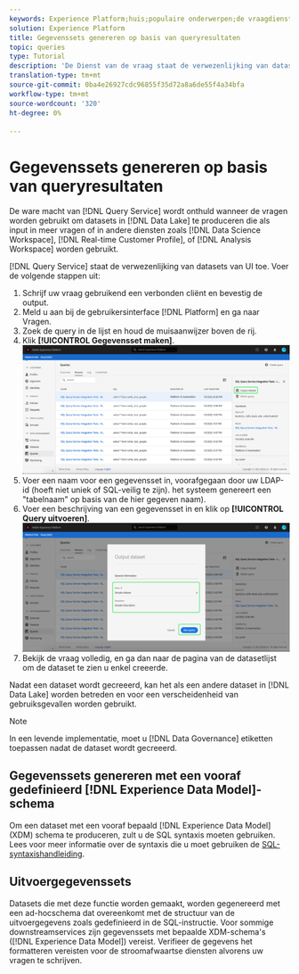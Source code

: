 ```yaml
---
keywords: Experience Platform;huis;populaire onderwerpen;de vraagdienst;de dienst van de Vraag;produceert datasets;produceert dataset;creeer dataset;
solution: Experience Platform
title: Gegevenssets genereren op basis van queryresultaten
topic: queries
type: Tutorial
description: 'De Dienst van de vraag staat de verwezenlijking van datasets van UI toe. Nadat een dataset wordt gecreeerd, kan het als een andere dataset in het meer van Gegevens worden betreden en voor een verscheidenheid van gebruiksgevallen worden gebruikt. '
translation-type: tm+mt
source-git-commit: 0ba4e26927cdc96855f35d72a8a6de55f4a34bfa
workflow-type: tm+mt
source-wordcount: '320'
ht-degree: 0%

---
```



# Gegevenssets genereren op basis van queryresultaten

De ware macht van [!DNL Query Service] wordt onthuld wanneer de vragen worden gebruikt om datasets in [!DNL Data Lake] te produceren die als input in meer vragen of in andere diensten zoals [!DNL Data Science Workspace], [!DNL Real-time Customer Profile], of [!DNL Analysis Workspace] worden gebruikt.

[!DNL Query Service] staat de verwezenlijking van datasets van UI toe. Voer de volgende stappen uit:

1. Schrijf uw vraag gebruikend een verbonden cliënt en bevestig de output.
2. Meld u aan bij de gebruikersinterface [!DNL Platform] en ga naar Vragen.
3. Zoek de query in de lijst en houd de muisaanwijzer boven de rij.
4. Klik **[!UICONTROL Gegevensset maken]**. ![Image](../images/ui/output-dataset.png)
5. Voer een naam voor een gegevensset in, voorafgegaan door uw LDAP-id (hoeft niet uniek of SQL-veilig te zijn). het systeem genereert een &quot;tabelnaam&quot; op basis van de hier gegeven naam).
6. Voer een beschrijving van een gegevensset in en klik op **[!UICONTROL Query uitvoeren]**.![Afbeelding](../images/ui/run-query.png)
7. Bekijk de vraag volledig, en ga dan naar de pagina van de datasetlijst om de dataset te zien u enkel creeerde.

Nadat een dataset wordt gecreeerd, kan het als een andere dataset in [!DNL Data Lake] worden betreden en voor een verscheidenheid van gebruiksgevallen worden gebruikt.

>[!NOTE]
>
>In een levende implementatie, moet u [!DNL Data Governance] etiketten toepassen nadat de dataset wordt gecreeerd.

## Gegevenssets genereren met een vooraf gedefinieerd [!DNL Experience Data Model]-schema

Om een dataset met een vooraf bepaald [!DNL Experience Data Model] (XDM) schema te produceren, zult u de SQL syntaxis moeten gebruiken. Lees voor meer informatie over de syntaxis die u moet gebruiken de [SQL-syntaxishandleiding](../sql/syntax.md#create-table-as-select).

## Uitvoergegevenssets

Datasets die met deze functie worden gemaakt, worden gegenereerd met een ad-hocschema dat overeenkomt met de structuur van de uitvoergegevens zoals gedefinieerd in de SQL-instructie. Voor sommige downstreamservices zijn gegevenssets met bepaalde XDM-schema&#39;s ([!DNL Experience Data Model]) vereist. Verifieer de gegevens het formatteren vereisten voor de stroomafwaartse diensten alvorens uw vragen te schrijven.